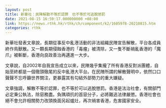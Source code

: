 ```yaml
---
layout: post
title: 新華社：民陣解散不等於認罪　也不等於可逃脫懲罰
date: 2021-08-15 16:59:17.000000000 +08:00
link: https://news.rthk.hk/rthk/ch/component/k2/1605978-20210815.htm
categories: rthk
---
```


新華社發表文章說，長期從事反中亂港活動的非法組織民陣宣告解散，平台各成員終作鳥獸散。又一顆長期侵蝕香港的「毒瘤」被清除，又一隻不斷禍亂香港的「魔爪」被斬斷，香港向良政善治再邁進一大步。

文章說，自2002年自我宣告成立以來，民陣幾乎集攏了所有香港反對派團體，自始至終都是一個徹頭徹尾的反中亂港大平台。在民陣所謂的解散聲明中，依然口口聲聲不忘呼籲世界關注，更暴露其有勾結外部勢力的重大嫌疑。

文章強調，解散不等於認罪，也不等於可以逃脫懲罰。香港是法治社會，有關部門必定秉公執法，除惡務盡。負隅頑抗的首惡分子，必將難逃法律嚴懲。香港社會也絕不會允許相關勢力改頭換面另起爐灶，再次禍害香港，危害國家安全。
